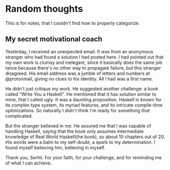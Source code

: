 # Random thoughts
This is for notes, that I couldn't find how to properly categorize.

## My secret motivational coach

Yesterday, I received an unexpected email. It was from an anonymous stranger who had found a solution I had posted here. I had pointed out that my own work is clumsy and inelegant, since it basically does the same job twice because there's no other way to propagate failure, but this stranger disagreed. His email address was a jumble of letters and numbers at @protonmail, giving no clues to his identity. All I had was a first name.

He didn't just critique my work. He suggested another challenge: a book called "Write You a Haskell". He mentioned that it has solution similar to mine, that I called ugly. It was a daunting proposition. Haskell is known for its complex type system, its myriad features, and its intricate compile-time optimizations. So naturally I didn't think I'm ready for something *that* complicated.

But the stranger believed in me. He assured me that I was capable of handling Haskell, saying that the book only assumes intermediate knowledge of Real World Haskell(the book), so about 10 chapters out of 20. His words were a balm to my self-doubt, a spark to my determination. I found myself believing him, believing in myself.

Thank you, Serhii. For your faith, for your challenge, and for reminding me of what I can achieve.